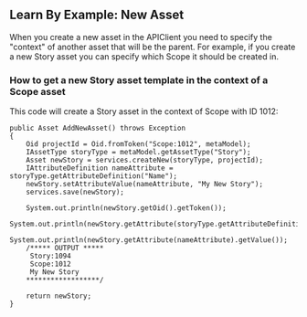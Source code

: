 ## Learn By Example: New Asset

When you create a new asset in the APIClient you need to specify the "context" of another asset that will be the parent. For example, if you create a new Story asset you can specify which Scope it should be created in.

### How to get a new Story asset template in the context of a Scope asset

This code will create a Story asset in the context of Scope with ID 1012:

```
public Asset AddNewAsset() throws Exception
{
    Oid projectId = Oid.fromToken("Scope:1012", metaModel);
    IAssetType storyType = metaModel.getAssetType("Story");
    Asset newStory = services.createNew(storyType, projectId);
    IAttributeDefinition nameAttribute = storyType.getAttributeDefinition("Name");
    newStory.setAttributeValue(nameAttribute, "My New Story");
    services.save(newStory);

    System.out.println(newStory.getOid().getToken());
    System.out.println(newStory.getAttribute(storyType.getAttributeDefinition("Scope")).getValue());
    System.out.println(newStory.getAttribute(nameAttribute).getValue());
    /***** OUTPUT *****
     Story:1094
     Scope:1012
     My New Story
    ******************/

    return newStory;
}
```
